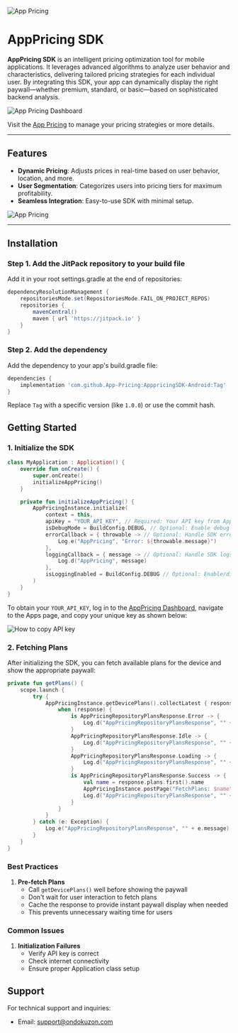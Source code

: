![App Pricing](https://dash.apppricing.com/1x.png)

# AppPricing SDK

**AppPricing SDK** is an intelligent pricing optimization tool for mobile applications. It leverages advanced algorithms to analyze user behavior and characteristics, delivering tailored pricing strategies for each individual user. By integrating this SDK, your app can dynamically display the right paywall—whether premium, standard, or basic—based on sophisticated backend analysis.

![App Pricing Dashboard](https://dash.apppricing.com/appricing-main-banner.png)

Visit the [App Pricing](https://apppricing.com) to manage your pricing strategies or more details.

---

## Features

- **Dynamic Pricing**: Adjusts prices in real-time based on user behavior, location, and more.
- **User Segmentation**: Categorizes users into pricing tiers for maximum profitability.
- **Seamless Integration**: Easy-to-use SDK with minimal setup.

![App Pricing](https://dash.apppricing.com/3x.png)

---

## Installation

### Step 1. Add the JitPack repository to your build file

Add it in your root settings.gradle at the end of repositories:

```gradle
dependencyResolutionManagement {
    repositoriesMode.set(RepositoriesMode.FAIL_ON_PROJECT_REPOS)
    repositories {
        mavenCentral()
        maven { url 'https://jitpack.io' }
    }
}
```

### Step 2. Add the dependency

Add the dependency to your app's build.gradle file:

```gradle
dependencies {
    implementation 'com.github.App-Pricing:ApppricingSDK-Android:Tag'
}
```

Replace `Tag` with a specific version (like `1.0.0`) or use the commit hash.

## Getting Started

### 1. Initialize the SDK

```kotlin
class MyApplication : Application() {
    override fun onCreate() {
        super.onCreate()
        initializeAppPricing()
    }

    private fun initializeAppPricing() {
        AppPricingInstance.initialize(
            context = this,
            apiKey = "YOUR_API_KEY", // Required: Your API key from AppPricing Dashboard
            isDebugMode = BuildConfig.DEBUG, // Optional: Enable debug mode for development
            errorCallback = { throwable -> // Optional: Handle SDK errors
                Log.e("AppPricing", "Error: ${throwable.message}")
            },
            loggingCallback = { message -> // Optional: Handle SDK logs
                Log.d("AppPricing", message)
            },
            isLoggingEnabled = BuildConfig.DEBUG // Optional: Enable/disable logging
        )
    }
}
```

To obtain your `YOUR_API_KEY`, log in to the [AppPricing Dashboard](https://dash.apppricing.com), navigate to the Apps page, and copy your unique key as shown below:

![How to copy API key](https://dash.apppricing.com/image.png)

### 2. Fetching Plans

After initializing the SDK, you can fetch available plans for the device and show the appropriate paywall:

```kotlin
private fun getPlans() {
    scope.launch {
        try {
            AppPricingInstance.getDevicePlans().collectLatest { response ->
                when (response) {
                    is AppPricingRepositoryPlansResponse.Error -> {
                        Log.d("AppPricingRepositoryPlansResponse", "" + response)
                    }
                    AppPricingRepositoryPlansResponse.Idle -> {
                        Log.d("AppPricingRepositoryPlansResponse", "" + response)
                    }
                    AppPricingRepositoryPlansResponse.Loading -> {
                        Log.d("AppPricingRepositoryPlansResponse", "" + response)
                    }
                    is AppPricingRepositoryPlansResponse.Success -> {
                        val name = response.plans.first().name
                        AppPricingInstance.postPage("FetchPlans: $name")
                        Log.d("AppPricingRepositoryPlansResponse", "" + response.plans.first().name)
                    }
                }
            }
        } catch (e: Exception) {
            Log.e("AppPricingRepositoryPlansResponse", "" + e.message)
        }
    }
}
```

### Best Practices

1. **Pre-fetch Plans**
   - Call `getDevicePlans()` well before showing the paywall
   - Don't wait for user interaction to fetch plans
   - Cache the response to provide instant paywall display when needed
   - This prevents unnecessary waiting time for users

### Common Issues

1. **Initialization Failures**
   - Verify API key is correct
   - Check internet connectivity
   - Ensure proper Application class setup

## Support

For technical support and inquiries:

- Email: support@ondokuzon.com
